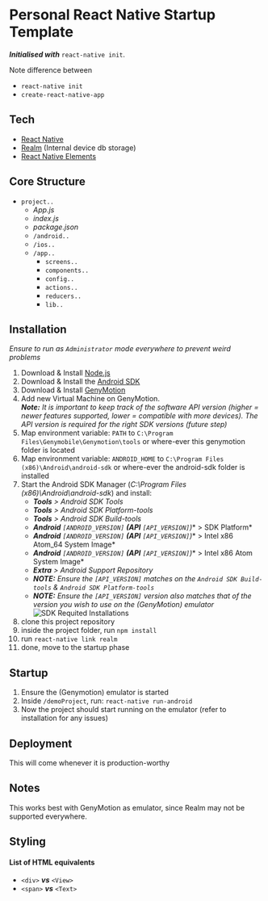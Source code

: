 # Personal React Native Startup Template

***Initialised with*** `react-native init`.

Note difference between
- `react-native init`
- `create-react-native-app`

## Tech

- [React Native](https://facebook.github.io/react-native/)
- [Realm](https://realm.io/) (Internal device db storage)
- [React Native Elements](https://react-native-training.github.io/react-native-elements/)


## Core Structure

* `project..`
	* *App.js*
	* *index.js*
	* *package.json*
	* `/android..`
	* `/ios..`
	* `/app..`
		* `screens..`
		* `components..`
		* `config..`
		* `actions..`
		* `reducers..`
		* `lib..`

## Installation

*Ensure to run as `Administrator` mode everywhere to prevent weird problems*

1) Download & Install [Node.js](https://nodejs.org/en/)
2) Download & Install the [Android SDK](https://developer.android.com/studio/)
3) Download & Install [GenyMotion](https://www.genymotion.com/)
4) Add new Virtual Machine on GenyMotion. <br/>***Note:** It is important to keep track of the software API version (higher = newer features supported, lower = compatible with more devices). The API version is required for the right SDK versions (future step)*
5) Map environment variable: `PATH` to `C:\Program Files\Genymobile\Genymotion\tools` or where-ever this genymotion folder is located
6) Map environment variable: `ANDROID_HOME` to `C:\Program Files (x86)\Android\android-sdk` or where-ever the android-sdk folder is installed
7) Start the Android SDK Manager (*C:\Program Files (x86)\Android\android-sdk*) and install:
	* ***Tools** > Android SDK Tools*
	* ***Tools** > Android SDK Platform-tools*
	* ***Tools** > Android SDK Build-tools*
	* ***Android** `[ANDROID_VERSION]` **(API** `[API_VERSION]`**)** > SDK Platform*
	* ***Android** `[ANDROID_VERSION]` **(API** `[API_VERSION]`**)** > Intel x86 Atom_64 System Image*
	* ***Android** `[ANDROID_VERSION]` **(API** `[API_VERSION]`**)** > Intel x86 Atom System Image*
	* ***Extra** > Android Support Repository*
	* ***NOTE:** Ensure the `[API_VERSION]` matches on the `Android SDK Build-tools` & `Android SDK Platform-tools`*
	* ***NOTE:** Ensure the `[API_VERSION]` version also matches that of the version you wish to use on the (GenyMotion) emulator*
	<br/>![SDK Requited Installations](https://i.gyazo.com/831f7ddb89fd9ca5fcc0437fd06be868.png)
7) clone this project repository
8) inside the project folder, run `npm install`
9) run `react-native link realm`
10) done, move to the startup phase

## Startup

1) Ensure the (Genymotion) emulator is started
2) Inside `/demoProject`, run: `react-native run-android`
3) Now the project should start running on the emulator (refer to installation for any issues)

## Deployment

This will come whenever it is production-worthy

## Notes

This works best with GenyMotion as emulator, since Realm may not be supported everywhere.

## Styling

#### List of HTML equivalents
- `<div>` ***vs*** `<View>`
- `<span>` ***vs*** `<Text>`
